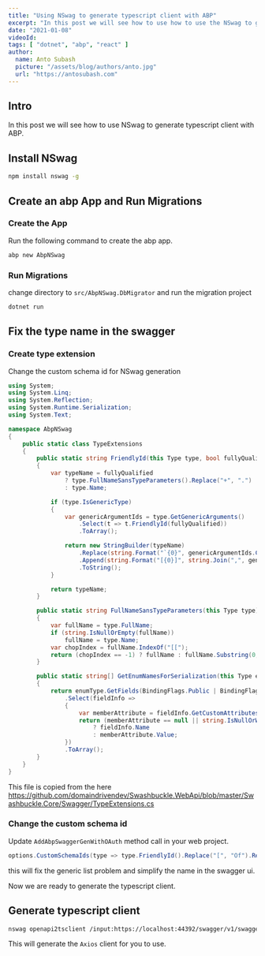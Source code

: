 ```yaml
---
title: "Using NSwag to generate typescript client with ABP"
excerpt: "In this post we will see how to use how to use the NSwag to generate a typescript client with ABP"
date: "2021-01-08"
videoId: 
tags: [ "dotnet", "abp", "react" ]
author:
  name: Anto Subash
  picture: "/assets/blog/authors/anto.jpg"
  url: "https://antosubash.com"
---
```


## Intro

In this post we will see how to use NSwag to generate typescript client with ABP.

## Install NSwag

```bash
npm install nswag -g
```

## Create an abp App and Run Migrations

### Create the App

Run the following command to create the abp app.

```bash
abp new AbpNSwag
```

### Run Migrations

change directory to `src/AbpNSwag.DbMigrator` and run the migration project

```bash
dotnet run
```

## Fix the type name in the swagger

### Create type extension

Change the custom schema id for NSwag generation

```cs
using System;
using System.Linq;
using System.Reflection;
using System.Runtime.Serialization;
using System.Text;

namespace AbpNSwag
{
    public static class TypeExtensions
    {
        public static string FriendlyId(this Type type, bool fullyQualified = false)
        {
            var typeName = fullyQualified
                ? type.FullNameSansTypeParameters().Replace("+", ".")
                : type.Name;

            if (type.IsGenericType)
            {
                var genericArgumentIds = type.GetGenericArguments()
                    .Select(t => t.FriendlyId(fullyQualified))
                    .ToArray();

                return new StringBuilder(typeName)
                    .Replace(string.Format("`{0}", genericArgumentIds.Count()), string.Empty)
                    .Append(string.Format("[{0}]", string.Join(",", genericArgumentIds).TrimEnd(',')))
                    .ToString();
            }

            return typeName;
        }

        public static string FullNameSansTypeParameters(this Type type)
        {
            var fullName = type.FullName;
            if (string.IsNullOrEmpty(fullName))
                fullName = type.Name;
            var chopIndex = fullName.IndexOf("[[");
            return (chopIndex == -1) ? fullName : fullName.Substring(0, chopIndex);
        }

        public static string[] GetEnumNamesForSerialization(this Type enumType)
        {
            return enumType.GetFields(BindingFlags.Public | BindingFlags.NonPublic | BindingFlags.Static)
                .Select(fieldInfo =>
                {
                    var memberAttribute = fieldInfo.GetCustomAttributes(false).OfType<EnumMemberAttribute>().FirstOrDefault();
                    return (memberAttribute == null || string.IsNullOrWhiteSpace(memberAttribute.Value))
                        ? fieldInfo.Name
                        : memberAttribute.Value;
                })
                .ToArray();
        }
    }
}
```

This file is copied from the here <https://github.com/domaindrivendev/Swashbuckle.WebApi/blob/master/Swashbuckle.Core/Swagger/TypeExtensions.cs>

### Change the custom schema id

Update `AddAbpSwaggerGenWithOAuth` method call in your web project.

```cs
options.CustomSchemaIds(type => type.FriendlyId().Replace("[", "Of").Replace("]", ""));
```

this will fix the generic list problem and simplify the name in the swagger ui.

Now we are ready to generate the typescript client.

## Generate typescript client

```bash
nswag openapi2tsclient /input:https://localhost:44392/swagger/v1/swagger.json /output:generated/MyProjectModels.ts /typeScriptTemplate Axios
```

This will generate the `Axios` client for you to use.
